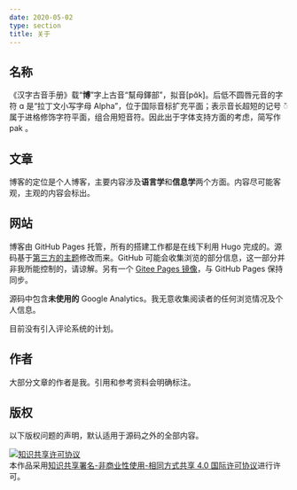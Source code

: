 ```yaml
---
date: 2020-05-02
type: section
title: 关于
---
```


## 名称

《汉字古音手册》载“**博**”字上古音“幫母鐸部”，拟音\[pɑ̆k\]。后低不圆唇元音的字符 ɑ 是“拉丁文小写字母 Alpha”，位于国际音标扩充平面；表示音长超短的记号 ◌̆ 属于进格修饰字符平面，组合用短音符。因此出于字体支持方面的考虑，简写作 pak 。

## 文章

博客的定位是个人博客，主要内容涉及**语言学**和**信息学**两个方面。内容尽可能客观，主观的内容会标出。

## 网站

博客由 GitHub Pages 托管，所有的搭建工作都是在线下利用 Hugo 完成的。源码基于[第三方的主题](https://github.com/kimcc/hugo-theme-noteworthy)修改而来。GitHub 可能会收集浏览的部分信息，这一部分并非我所能控制的，请谅解。另有一个 [Gitee Pages 镜像](https://yixuan-wang.gitee.io/blog)，与 GitHub Pages 保持同步。

源码中包含**未使用的** Google Analytics。我无意收集阅读者的任何浏览情况及个人信息。

目前没有引入评论系统的计划。

## 作者

大部分文章的作者是我。引用和参考资料会明确标注。

## 版权

以下版权问题的声明，默认适用于源码之外的全部内容。

<a rel="license" href="http://creativecommons.org/licenses/by-nc-sa/4.0/"><img alt="知识共享许可协议" style="border-width:0" src="https://licensebuttons.net/l/by-nc-sa/4.0/88x31.png" /></a><br />本作品采用<a rel="license" href="http://creativecommons.org/licenses/by-nc-sa/4.0/">知识共享署名-非商业性使用-相同方式共享 4.0 国际许可协议</a>进行许可。
